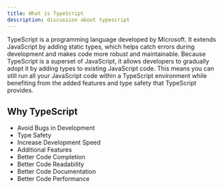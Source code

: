 ```yaml
---
title: What is TypeScript
description: discussion about typescript
---
```


TypeScript is a programming language developed by Microsoft. It extends JavaScript by adding static types, which helps catch errors during development and makes code more robust and maintainable. Because TypeScript is a superset of JavaScript, it allows developers to gradually adopt it by adding types to existing JavaScript code. This means you can still run all your JavaScript code within a TypeScript environment while benefiting from the added features and type safety that TypeScript provides.

## Why TypeScript

- Avoid Bugs in Development
- Type Safety
- Increase Development Speed
- Additional Features
- Better Code Completion
- Better Code Readability
- Better Code Documentation
- Better Code Performance
